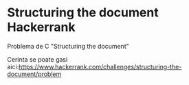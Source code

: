 # Structuring the document Hackerrank
Problema de C "Structuring the document" 

Cerinta se poate gasi aici:https://www.hackerrank.com/challenges/structuring-the-document/problem
